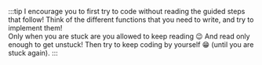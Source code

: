 :::tip
I encourage you to first try to code without reading the guided steps that follow! Think of the different functions that you need to write, and try to implement them!<br/>
Only when you are stuck are you allowed to keep reading 😉 And read only enough to get unstuck! Then try to keep coding by yourself 😁 (until you are stuck again).
:::